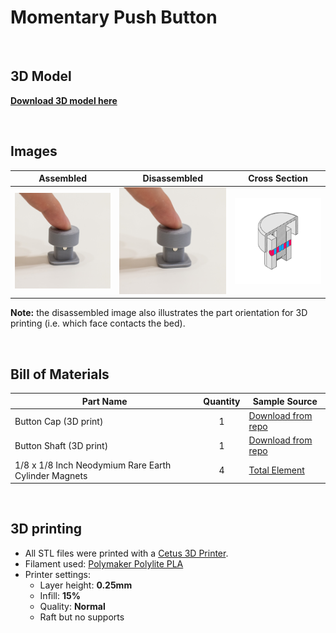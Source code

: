 # Momentary Push Button
<br>

## 3D Model

[**Download 3D model here**](http://a360.co/2ETcFkX)

<br>

## Images

| Assembled | Disassembled | Cross Section |
| --- | --- | --- |
| ![Momentary Push Button](MomentaryButton_Assembled.png) | ![Momentary Push Button](MomentaryButton_Assembled.png) | ![Momentary Push Button](X_MomentaryPush.png) |

**Note:** the disassembled image also illustrates the part orientation for 3D printing (i.e. which face contacts the bed).

<br>

## Bill of Materials

| Part Name | Quantity | Sample Source |
| --- | :---: | --- |
| Button Cap (3D print) | 1 | [Download from repo](Print_MomentaryButton_Cap.stl) |
| Button Shaft (3D print) | 1 | [Download from repo](Print_MomentaryButton_Shaft.stl) |
| 1/8 x 1/8 Inch Neodymium Rare Earth Cylinder Magnets | 4 | [Total Element](https://totalelement.com/collections/cylinder-magnets/products/1-8-x-1-8-inch-neodymium-rare-earth-cylinder-magnets-n48-100-pack) |

<br>

## 3D printing
* All STL files were printed with a [Cetus 3D Printer](https://www.cetus3d.com/).
* Filament used: [Polymaker Polylite PLA](http://www.polymaker.com/shop/polylitetrade/)
* Printer settings:
  * Layer height: **0.25mm**
  * Infill: **15%**
  * Quality: **Normal**
  * Raft but no supports